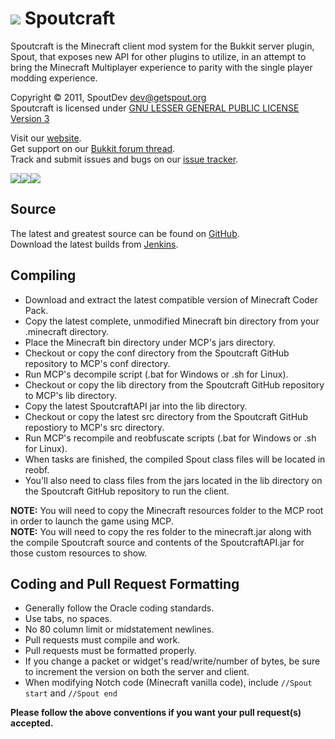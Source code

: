[![][Project Logo]][Website]
Spoutcraft
==========
Spoutcraft is the Minecraft client mod system for the Bukkit server plugin, Spout,  that exposes new API for other plugins to utilize, in an attempt to bring the Minecraft Multiplayer experience to parity with the single player modding experience.

Copyright &copy; 2011, SpoutDev <dev@getspout.org>  
Spoutcraft is licensed under [GNU LESSER GENERAL PUBLIC LICENSE Version 3][License]

Visit our [website][Website].  
Get support on our [Bukkit forum thread][Forum].  
Track and submit issues and bugs on our [issue tracker][Issues].

[![][Twitter Logo]][Twitter][![][Facebook Logo]][Facebook][![][Donate Logo]][Donate]

Source
------
The latest and greatest source can be found on [GitHub].  
Download the latest builds from [Jenkins].  

Compiling
---------
* Download and extract the latest compatible version of Minecraft Coder Pack.  
* Copy the latest complete, unmodified Minecraft bin directory from your .minecraft directory.  
* Place the Minecraft bin directory under MCP's jars directory.  
* Checkout or copy the conf directory from the Spoutcraft GitHub repository to MCP's conf directory.  
* Run MCP's decompile script (.bat for Windows or .sh for Linux).  
* Checkout or copy the lib directory from the Spoutcraft GitHub repository to MCP's lib directory.  
* Copy the latest SpoutcraftAPI jar into the lib directory. 
* Checkout or copy the latest src directory from the Spoutcraft GitHub repostiory to MCP's src directory.  
* Run MCP's recompile and reobfuscate scripts (.bat for Windows or .sh for Linux).  
* When tasks are finished, the compiled Spout class files will be located in reobf.  
* You'll also need to class files from the jars located in the lib directory on the Spoutcraft GitHub repository to run the client.  

**NOTE:** You will need to copy the Minecraft resources folder to the MCP root in order to launch the game using MCP.  
**NOTE:** You will need to copy the res folder to the minecraft.jar along with the compile Spoutcraft source and contents of the SpoutcraftAPI.jar for those custom resources to show.

Coding and Pull Request Formatting
----------------------------------
* Generally follow the Oracle coding standards.
* Use tabs, no spaces.
* No 80 column limit or midstatement newlines.
* Pull requests must compile and work.
* Pull requests must be formatted properly.
* If you change a packet or widget's read/write/number of bytes, be sure to increment the version on both the server and client.
* When modifying Notch code (Minecraft vanilla code), include `//Spout start` and `//Spout end`

**Please follow the above conventions if you want your pull request(s) accepted.**

[Project Logo]: http://cdn.getspout.org/img/logo/spoutcraft_551x150.png
[License]: http://www.gnu.org/licenses/lgpl.html
[Website]: http://www.getspout.org
[Forum]: http://spout.in/bukkit
[GitHub]: https://github.com/SpoutDev/Spoutcraft
[Jenkins]: http://spout.in/ci
[Issues]: http://spout.in/issues
[Twitter]: http://spout.in/twitter
[Twitter Logo]: http://cdn.getspout.org/img/button/twitter_follow_us.png
[Facebook]: http://spout.in/facebook
[Facebook Logo]: http://cdn.getspout.org/img/button/facebook_like_us.png
[Donate]: https://www.paypal.com/cgi-bin/webscr?hosted_button_id=QNJH72R72TZ64&item_name=Spoutcraft+%28from+GitHub.com%29&cmd=_s-xclick
[Donate Logo]: http://cdn.getspout.org/img/button/donate_paypal_96x96.png
[MCP]: http://mcp.ocean-labs.de/index.php/MCP_Releases
